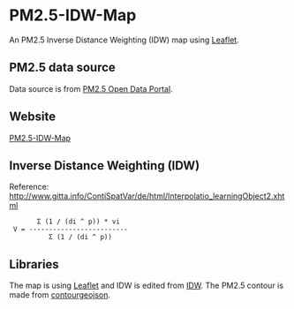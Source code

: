 # PM2.5-IDW-Map

An PM2.5 Inverse Distance Weighting (IDW) map using [Leaflet](https://leafletjs.com/).

PM2.5 data source
---
Data source is from [PM2.5 Open Data Portal](https://pm25.lass-net.org/).

Website
---
[PM2.5-IDW-Map](https://pm25.lass-net.org/GIS/IDW/)

Inverse Distance Weighting (IDW)
---
Reference:
http://www.gitta.info/ContiSpatVar/de/html/Interpolatio_learningObject2.xhtml
```
       Σ (1 / (di ^ p)) * vi
 V = -------------------------
          Σ (1 / (di ^ p))
```

Libraries
---
The map is using [Leaflet](https://leafletks.com/) and IDW is edited from [IDW](http://www.geonet.ch/leaflet-idw/). The PM2.5 contour is made from [contourgeojson](https://github.com/bartromgens/geojsoncontour).
